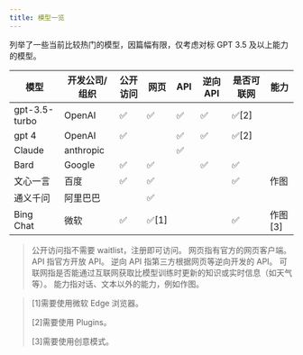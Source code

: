 ```yaml
---
title: 模型一览
---
```


列举了一些当前比较热门的模型，因篇幅有限，仅考虑对标 GPT 3.5 及以上能力的模型。

| 模型          | 开发公司/组织 | 公开访问 | 网页  | API | 逆向 API | 是否可联网 | 能力    |
| ------------- | ------------- | -------- | ----- | --- | -------- | ---------- | ------- |
| gpt-3.5-turbo | OpenAI        | ✅       | ✅    | ✅  | ✅       | ✅[2]      |
| gpt 4         | OpenAI        | ✅       |       | ✅  | ✅       | ✅[2]      |
| Claude        | anthropic     |          |       | ✅  |          |
| Bard          | Google        | ✅       | ✅    |     | ✅       | ✅         |
| 文心一言      | 百度          | ✅       | ✅    |     |          | ✅         | 作图    |
| 通义千问      | 阿里巴巴      |          | ✅    |     |          |
| Bing Chat     | 微软          | ✅       | ✅[1] |     |          | ✅         | 作图[3] |

> 公开访问指不需要 waitlist，注册即可访问。
> 网页指有官方的网页客户端。
> API 指官方开放 API。
> 逆向 API 指第三方根据网页等逆向开发的 API。
> 可联网指是否能通过互联网获取比模型训练时更新的知识或实时信息（如天气等）。
> 能力指对话、文本以外的能力，例如作图。

> [1]需要使用微软 Edge 浏览器。
> 
> [2]需要使用 Plugins。
> 
> [3]需要使用创意模式。